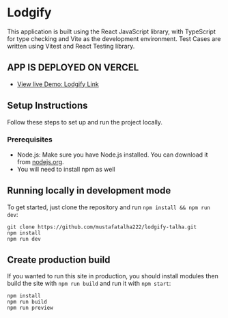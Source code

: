 # Lodgify

This application is built using the React JavaScript library, with TypeScript for type checking and Vite as the development environment.
Test Cases are written using Vitest and React Testing library.

## APP IS DEPLOYED ON VERCEL

- [View live Demo: Lodgify Link](https://lodgify-talha.vercel.app/)

## Setup Instructions

Follow these steps to set up and run the project locally.

### Prerequisites

- Node.js: Make sure you have Node.js installed. You can download it from [nodejs.org](https://nodejs.org/).
- You will need to install npm as well

## Running locally in development mode

To get started, just clone the repository and run `npm install && npm run dev`:

    git clone https://github.com/mustafatalha222/lodgify-talha.git
    npm install
    npm run dev

## Create production build

If you wanted to run this site in production, you should install modules then build the site with `npm run build` and run it with `npm start`:

    npm install
    npm run build
    npm run preview
